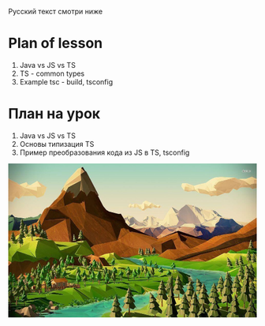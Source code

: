 Русский текст смотри ниже

# Plan of lesson

1. Java vs JS vs TS
2. TS - common types
3. Example tsc - build, tsconfig

# План на урок

1. Java vs JS vs TS
2. Основы типизация TS
3. Пример преобразования кода из JS в TS, tsconfig

<img src="https://github.com/ait-tr/cohort34.1/blob/main/front_end/lesson_25/polygon.jpg?raw=true" alt="Weather background"/>
